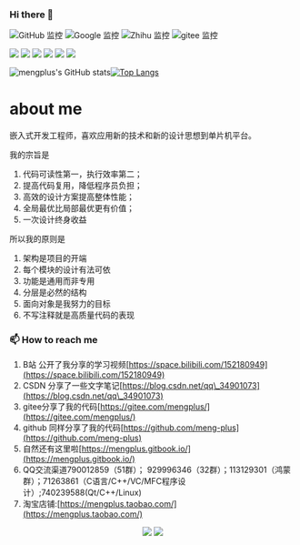 ### Hi there 👋
![GitHub 监控](https://stats.justsong.cn/api/website/?url=https://github.com/&style=flat)
![Google 监控](https://stats.justsong.cn/api/website/?url=https://www.google.com/&style=flat)
![Zhihu 监控](https://stats.justsong.cn/api/website/?url=https://www.zhihu.com/&style=flat)
![gitee 监控](https://stats.justsong.cn/api/website/?url=https://www.gitee.com/&style=flat)


[![](https://img.shields.io/badge/C-43853d?style=flat-square&logo=C&logoColor=ffffff)](https://docs.microsoft.com/en-us/dotnet/csharp/)
[![](https://img.shields.io/badge/-C++-269539?style=flat-square&logo=c%2B%2B&logoColor=ffffff)](https://www.cplusplus.com/)
[![](https://img.shields.io/badge/-Docker-2496ED?style=flat-square&logo=docker&logoColor=ffffff)](https://www.docker.com/)
[![](https://img.shields.io/badge/-Git-f05032?style=flat-square&logo=git&logoColor=white)](https://git-scm.com/)
[![](https://img.shields.io/badge/-Python-3776AB?style=flat-square&logo=python&logoColor=ffffff)](https://www.python.org/)
[![](https://img.shields.io/badge/Linux-Ubuntu-2376bc?style=flat-square&logo=ubuntu&logoColor=ffffff)](https://ubuntu.com/)


![mengplus's GitHub stats](https://github-readme-stats.vercel.app/api?username=meng-plus&theme=github_dark&show_icons=true&count_private=true&hide=stars)[![Top Langs](https://github-readme-stats.vercel.app/api/top-langs/?username=meng-plus&layout=compact&theme=github_dark)](https://github.com/anuraghazra/github-readme-stats)

# about me
  嵌入式开发工程师，喜欢应用新的技术和新的设计思想到单片机平台。
  
  我的宗旨是
  1. 代码可读性第一，执行效率第二；
  2. 提高代码复用，降低程序员负担；
  3. 高效的设计方案提高整体性能；
  4. 全局最优比局部最优更有价值；
  5. 一次设计终身收益

  所以我的原则是
  1. 架构是项目的开端
  2. 每个模块的设计有法可依
  3. 功能是通用而非专用
  4. 分层是必然的结构
  5. 面向对象是我努力的目标
  6. 不写注释就是高质量代码的表现

### 📫 How to reach me

1. B站 公开了我分享的学习视频[https://space.bilibili.com/152180949](https://space.bilibili.com/152180949)
2. CSDN 分享了一些文字笔记[https://blog.csdn.net/qq\_34901073](https://blog.csdn.net/qq\_34901073)
3. gitee分享了我的代码[https://gitee.com/mengplus/](https://gitee.com/mengplus/)
4. github 同样分享了我的代码[https://github.com/meng-plus](https://github.com/meng-plus)
5. 自然还有这里啦[https://mengplus.gitbook.io/](https://mengplus.gitbook.io/)
6. QQ交流渠道790012859（51群）； 929996346（32群）；113129301（鸿蒙群）；71263861（C语言/C++/VC/MFC程序设计）;740239588(Qt/C++/Linux)
7. 淘宝店铺:[https://mengplus.taobao.com/](https://mengplus.taobao.com/)
<!-- BiliBili和Github数据 -->
<div align="center">
  <a href="https://space.bilibili.com/152180949/"><img src="https://stats.justsong.cn/api/bilibili/?id=152180949"/></a>
  <a href="https://github.com/meng-plus"><img src="https://stats.justsong.cn/api/github?username=meng-plus"/></a>
</div>
